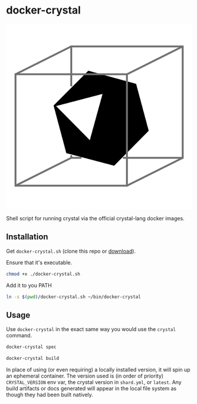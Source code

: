 # docker-crystal

![logo](docker-crystal.svg)

Shell script for running crystal via the official crystal-lang docker images.

## Installation

Get `docker-crystal.sh` (clone this repo or [download](https://raw.githubusercontent.com/place-labs/docker-crystal/master/docker-crystal.sh)).

Ensure that it's executable.
```bash
chmod +x ./docker-crystal.sh
```

Add it to you PATH
```bash
ln -s $(pwd)/docker-crystal.sh ~/bin/docker-crystal
```

## Usage

Use `docker-crystal` in the exact same way you would use the `crystal` command.

```bash
docker-crystal spec
```

```bash
docker-crystal build
```

In place of using (or even requiring) a locally installed version, it will spin up an ephemeral container.
The version used is (in order of priority) `CRYSTAL_VERSION` env var, the crystal version in `shard.yml`, or `latest`.
Any build artifacts or docs generated will appear in the local file system as though they had been built natively.
